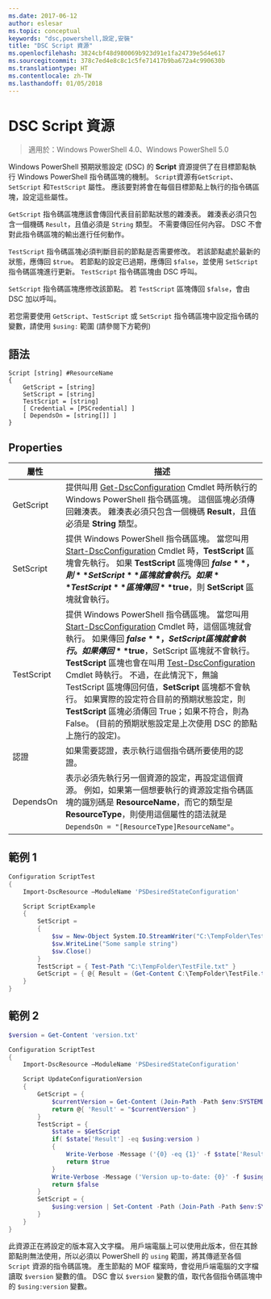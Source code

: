 ```yaml
---
ms.date: 2017-06-12
author: eslesar
ms.topic: conceptual
keywords: "dsc,powershell,設定,安裝"
title: "DSC Script 資源"
ms.openlocfilehash: 3824cbf48d980069b923d91e1fa24739e5d4e617
ms.sourcegitcommit: 378c7ed4e8c8c1c5fe71417b9ba672a4c990630b
ms.translationtype: HT
ms.contentlocale: zh-TW
ms.lasthandoff: 01/05/2018
---
```

# <a name="dsc-script-resource"></a>DSC Script 資源

 
> 適用於：Windows PowerShell 4.0、Windows PowerShell 5.0

Windows PowerShell 預期狀態設定 (DSC) 的 **Script** 資源提供了在目標節點執行 Windows PowerShell 指令碼區塊的機制。 `Script`資源有`GetScript`、`SetScript` 和`TestScript` 屬性。 應該要對將會在每個目標節點上執行的指令碼區塊，設定這些屬性。 

`GetScript` 指令碼區塊應該會傳回代表目前節點狀態的雜湊表。 雜湊表必須只包含一個機碼 `Result`，且值必須是 `String` 類型。 不需要傳回任何內容。 DSC 不會對此指令碼區塊的輸出進行任何動作。

`TestScript` 指令碼區塊必須判斷目前的節點是否需要修改。 若該節點處於最新的狀態，應傳回 `$true`。 若節點的設定已過期，應傳回 `$false`，並使用 `SetScript` 指令碼區塊進行更新。 `TestScript` 指令碼區塊由 DSC 呼叫。

`SetScript` 指令碼區塊應修改該節點。 若 `TestScript` 區塊傳回 `$false`，會由 DSC 加以呼叫。

若您需要使用 `GetScript`、`TestScript` 或 `SetScript` 指令碼區塊中設定指令碼的變數，請使用 `$using:` 範圍 (請參閱下方範例)


## <a name="syntax"></a>語法

```
Script [string] #ResourceName
{
    GetScript = [string]
    SetScript = [string]
    TestScript = [string]
    [ Credential = [PSCredential] ]
    [ DependsOn = [string[]] ]
}
```

## <a name="properties"></a>Properties

|  屬性  |  描述   | 
|---|---| 
| GetScript| 提供叫用 [Get-DscConfiguration](https://technet.microsoft.com/en-us/library/dn407379.aspx) Cmdlet 時所執行的 Windows PowerShell 指令碼區塊。 這個區塊必須傳回雜湊表。 雜湊表必須只包含一個機碼 **Result**，且值必須是 **String** 類型。| 
| SetScript| 提供 Windows PowerShell 指令碼區塊。 當您叫用 [Start-DscConfiguration](https://technet.microsoft.com/en-us/library/dn521623.aspx) Cmdlet 時，**TestScript** 區塊會先執行。 如果 **TestScript** 區塊傳回 **$false**，則 **SetScript** 區塊就會執行。 如果 **TestScript** 區塊傳回 **$true**，則 **SetScript** 區塊就會執行。| 
| TestScript| 提供 Windows PowerShell 指令碼區塊。 當您叫用 [Start-DscConfiguration](https://technet.microsoft.com/en-us/library/dn521623.aspx) Cmdlet 時，這個區塊就會執行。 如果傳回 **$false**，SetScript 區塊就會執行。 如果傳回 **$true**，SetScript 區塊就不會執行。 **TestScript** 區塊也會在叫用 [Test-DscConfiguration](https://technet.microsoft.com/en-us/library/dn407382.aspx) Cmdlet 時執行。 不過，在此情況下，無論 TestScript 區塊傳回何值，**SetScript** 區塊都不會執行。 如果實際的設定符合目前的預期狀態設定，則 **TestScript** 區塊必須傳回 True；如果不符合，則為 False。 (目前的預期狀態設定是上次使用 DSC 的節點上施行的設定)。| 
| 認證| 如果需要認證，表示執行這個指令碼所要使用的認證。| 
| DependsOn| 表示必須先執行另一個資源的設定，再設定這個資源。 例如，如果第一個想要執行的資源設定指令碼區塊的識別碼是 **ResourceName**，而它的類型是 **ResourceType**，則使用這個屬性的語法就是 `DependsOn = "[ResourceType]ResourceName"`。

## <a name="example-1"></a>範例 1
```powershell
Configuration ScriptTest
{
    Import-DscResource –ModuleName 'PSDesiredStateConfiguration'

    Script ScriptExample
    {
        SetScript = 
        { 
            $sw = New-Object System.IO.StreamWriter("C:\TempFolder\TestFile.txt")
            $sw.WriteLine("Some sample string")
            $sw.Close()
        }
        TestScript = { Test-Path "C:\TempFolder\TestFile.txt" }
        GetScript = { @{ Result = (Get-Content C:\TempFolder\TestFile.txt) } }          
    }
}
```

## <a name="example-2"></a>範例 2
```powershell
$version = Get-Content 'version.txt'

Configuration ScriptTest
{
    Import-DscResource –ModuleName 'PSDesiredStateConfiguration'

    Script UpdateConfigurationVersion
    {
        GetScript = { 
            $currentVersion = Get-Content (Join-Path -Path $env:SYSTEMDRIVE -ChildPath 'version.txt')
            return @{ 'Result' = "$currentVersion" }
        }          
        TestScript = { 
            $state = $GetScript
            if( $state['Result'] -eq $using:version )
            {
                Write-Verbose -Message ('{0} -eq {1}' -f $state['Result'],$using:version)
                return $true
            }
            Write-Verbose -Message ('Version up-to-date: {0}' -f $using:version)
            return $false
        }
        SetScript = { 
            $using:version | Set-Content -Path (Join-Path -Path $env:SYSTEMDRIVE -ChildPath 'version.txt')
        }
    }
}
```

此資源正在將設定的版本寫入文字檔。 用戶端電腦上可以使用此版本，但在其餘節點則無法使用，所以必須以 PowerShell 的 `using` 範圍，將其傳遞至各個 `Script` 資源的指令碼區塊。 產生節點的 MOF 檔案時，會從用戶端電腦的文字檔讀取 `$version` 變數的值。 DSC 會以 `$version` 變數的值，取代各個指令碼區塊中的 `$using:version` 變數。

